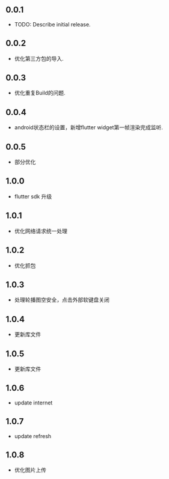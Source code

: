 ## 0.0.1

* TODO: Describe initial release.

## 0.0.2

* 优化第三方包的导入.

## 0.0.3

* 优化重复Build的问题.

## 0.0.4

* android状态栏的设置，新增flutter widget第一帧渲染完成监听.

## 0.0.5

* 部分优化

## 1.0.0

* flutter sdk 升级


## 1.0.1

* 优化网络请求统一处理

## 1.0.2

* 优化抓包

## 1.0.3

* 处理轮播图空安全，点击外部软键盘关闭

## 1.0.4

* 更新库文件

## 1.0.5

* 更新库文件


## 1.0.6

* update internet


## 1.0.7

* update refresh

## 1.0.8

* 优化图片上传

